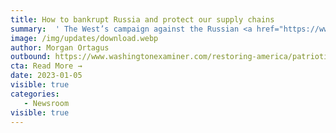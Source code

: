 ```yaml
---
title: How to bankrupt Russia and protect our supply chains
summary:  ' The West’s campaign against the Russian <a href="https://www.washingtonexaminer.com/tag/war-in-ukraine" target="_blank">invasion of Ukraine</a> has been plagued since the beginning with a series of contradictory policies and half-measures. Western countries impose sanctions on Russian companies and people while simultaneously funding President Vladimir Putin’s war machine with massive purchases of Russian natural resources. The West is failing at reducing Russia’s oil revenue and has yet to make a dent in reducing another major source of Russian export income: its prolific metal and mineral resources. '  
image: /img/updates/download.webp
author: Morgan Ortagus
outbound: https://www.washingtonexaminer.com/restoring-america/patriotism-unity/how-to-bankrupt-russia-and-protect-our-supply-chains?fbclid=IwAR34a76RHbz5s9av92NSF55YHfO5BnD794GtHLmWrV_oe5H8cD54Hfh7Ry0
cta: Read More →
date: 2023-01-05
visible: true
categories:
   - Newsroom
visible: true
---
```

